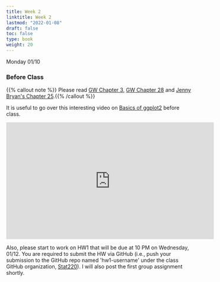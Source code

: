 ```yaml
---
title: Week 2 
linktitle: Week 2
lastmod: "2022-01-08"
draft: false  
toc: false  
type: book  
weight: 20
---
```


Monday 01/10

### Before Class

{{% callout note %}}
Please read [GW Chapter 3](https://r4ds.had.co.nz/data-visualisation.html#introduction-1), [GW Chapter 28](https://r4ds.had.co.nz/graphics-for-communication.html) and [Jenny Bryan's Chapter 25](https://stat545.com/colors.html).{{% /callout %}}


It is useful to go over this interesting video on [Basics of ggplot2](https://www.youtube.com/watch?v=FdVy57oGJuc) before class.

<iframe width="560" height="315" src="https://www.youtube.com/embed/FdVy57oGJuc?start=43" title="YouTube video player" frameborder="0" allow="accelerometer; autoplay; clipboard-write; encrypted-media; gyroscope; picture-in-picture" allowfullscreen></iframe>

Also, please start to work on HW1 that will be due at 10 PM on Wednesday, 01/12. You are required to submit the HW via GitHub (i.e., push your submission to the GitHub repo named 'hw1-username' under the class GitHub organization, [Stat220](https://github.com/orgs/stat220/)). I will also post the first group assignment shortly.
